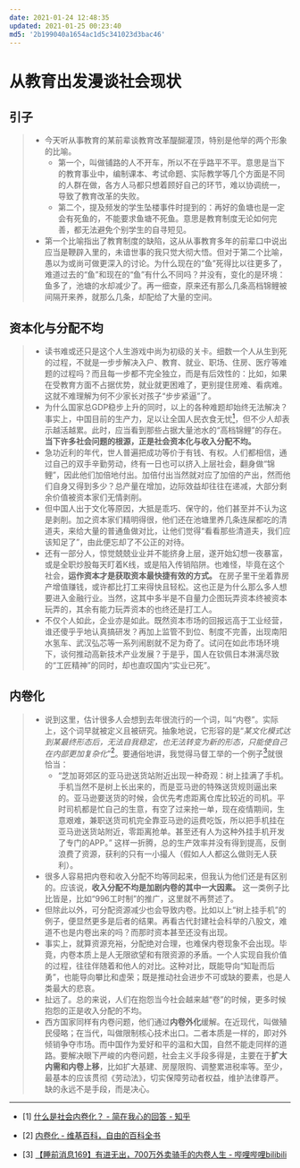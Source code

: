 ```yaml
---
date: 2021-01-24 12:48:35
updated: 2021-01-25 00:23:40
md5: '2b199040a1654ac1d5c341023d3bac46'
---
```


# 从教育出发漫谈社会现状

## 引子

> - 今天听从事教育的某前辈谈教育改革醍醐灌顶，特别是他举的两个形象的比喻。
>   - 第一个，叫做铺路的人不开车，所以不在乎路平不平。意思是当下的教育事业中，编制课本、考试命题、实际教学等几个方面是不同的人群在做，各方人马都只想着顾好自己的环节，难以协调统一，导致了教育改革的失败。
>   - 第二个，提及频发的学生坠楼事件时提到的：再好的鱼塘也是一定会有死鱼的，不能要求鱼塘不死鱼。意思是教育制度无论如何完善，都无法避免个别学生的自寻短见。
> - 第一个比喻指出了教育制度的缺陷，这从从事教育多年的前辈口中说出应当是鞭辟入里的，未谙世事的我只觉大彻大悟。但对于第二个比喻，愚以为或尚可做更深入的讨论。为什么现在的“鱼”死得比以往更多了，难道过去的“鱼”和现在的“鱼”有什么不同吗？并没有，变化的是环境：鱼多了，池塘的水却减少了。再一细查，原来还有那么几条高档锦鲤被间隔开来养，就那么几条，却配给了大量的空间。

## 资本化与分配不均

> - 读书难或还只是这个人生游戏中尚为初级的关卡。细数一个人从生到死的过程，不就是一步步解决入户、教育、就业、职场、住房、医疗等难题的过程吗？而且每一步都不完全独立，而是有后效性的：比如，如果在受教育方面不占据优势，就业就更困难了，更别提住房难、看病难。这就不难理解为何不少家长对孩子“步步紧逼”了。
> - 为什么国家总GDP稳步上升的同时，以上的各种难题却始终无法解决？事实上，中国目前的生产力，足以让全国人民衣食无忧[<sup>1</sup>](#refer-anchor-1)，但不少人却表示越活越累。此时，应当看到那些占据大量池水的“高档锦鲤”的存在。**当下许多社会问题的根源，正是社会资本化与收入分配不均。**
> - 急功近利的年代，世人普遍把成功等价于有钱、有权。人们都相信，通过自己的双手辛勤劳动，终有一日也可以挤入上层社会，翻身做“锦鲤”，因此他们加倍地付出。加倍付出当然就对应了加倍的产出，然而他们自身又得到多少？总产量在增加，边际效益却往往在递减，大部分剩余价值被资本家们无情剥削。
> - 但中国人出于文化等原因，大抵是乖巧、保守的，他们甚至并不认为这是剥削。加之资本家们精明得很，他们还在池塘里养几条连屎都吃的清道夫，来给大量的普通鱼做对比，让他们觉得“看看那些清道夫，我们应该知足了”，由此便忘却了不公正的对待。
> - 还有一部分人，惊觉兢兢业业并不能挤身上层，遂开始幻想一夜暴富，或是全职炒股每天盯着K线，或是陷入传销陷阱。也难怪，毕竟在这个社会，**运作资本才是获取资本最快捷有效的方式。** 在房子里干坐着靠房产增值赚钱，或许都比打工来得快且轻松。这也正是为什么那么多人想要进入金融行业。当然，这其中多半是不自量力企图玩弄资本终被资本玩弄的，其余有能力玩弄资本的也终还是打工人。
> - 不仅个人如此，企业亦是如此。既然资本市场的回报远高于工业经营，谁还傻乎乎地认真搞研发？再加上监管不到位、制度不完善，出现南阳水氢车、武汉弘芯等一系列闹剧就不足为奇了。试问在如此市场环境下，谈何推动高新技术产业发展？于是乎，国人在钦佩日本淋漓尽致的“工匠精神”的同时，却也直叹国内“实业已死”。

## 内卷化

> - 说到这里，估计很多人会想到去年很流行的一个词，叫“内卷”。实际上，这个词早就被定义且被研究。抽象地说，它形容的是“*某文化模式达到某最终形态后，无法自我稳定，也无法转变为新的形态，只能使自己在内部更加复杂化*”[<sup>2</sup>](#refer-anchor-2)。要通俗地讲，我觉得马督工举的一个例子[<sup>3</sup>](#refer-anchor-3)就很恰当：
>   - “芝加哥郊区的亚马逊送货站附近出现一种奇观：树上挂满了手机。手机当然不是树上长出来的，而是亚马逊的特殊送货规则逼出来的。亚马逊要送货的时候，会优先考虑距离仓库比较近的司机。平时司机都是忙自己的生意，有空了过来抢一单，现在疫情期间，生意艰难，兼职送货司机完全靠亚马逊的运费吃饭，所以把手机挂在亚马逊送货站附近，零距离抢单。甚至还有人为这种外挂手机开发了专门的APP。” 这样一折腾，总的生产效率并没有得到提高，反倒浪费了资源，获利的只有一小撮人（假如人人都这么做则无人获利）。
> - 很多人容易把内卷和收入分配不均等同起来，但我认为他们还是有区别的。应该说，**收入分配不均是加剧内卷的其中一大因素。** 这一类例子比比皆是，比如“996工时制”的推广，这里就不再赘述了。
> - 但除此以外，可分配资源减少也会导致内卷。比如以上“树上挂手机”的例子，便显然更多是后者的结果。再看古代封建社会科举的八股文，难道不也是内卷出来的吗？而那时资本甚至还没有出现。
> - 事实上，就算资源充裕，分配绝对合理，也难保内卷现象不会出现。毕竟，内卷本质上是人无限欲望和有限资源的矛盾。一个人实现自我价值的过程，往往伴随着和他人的对比。这种对比，既能导向“知耻而后勇”，也能导向攀比和虚荣；既是推动社会进步不可或缺的要素，也是人类最大的悲哀。
> - 扯远了。总的来说，人们在抱怨当今社会越来越“卷”的时候，更多时候抱怨的正是收入分配的不均。
> - 西方国家同样有内卷问题，他们通过**内卷外化**缓解。在近现代，叫做殖民侵略；在当代，叫做限制核心技术出口。二者本质是一样的，即对外倾销争夺市场。而中国作为爱好和平的温和大国，自然不能走同样的道路。要解决眼下严峻的内卷问题，社会主义手段多得是，主要在于**扩大内需和内卷上移**，比如扩大基建、房屋限购、调整累进税率等。至少，最基本的应该贯彻《劳动法》，切实保障劳动者权益，维护法律尊严。缺的永远不是手段，而是决心。

---

<div id="refer-anchor-1"></div>

- [1] [什么是社会内卷化？ - 简在我心的回答 - 知乎](https://www.zhihu.com/question/346195467/answer/1287373146)

<div id="refer-anchor-2"></div>

- [2] [内卷化 - 维基百科，自由的百科全书](https://zh.wikipedia.org/wiki/%E5%86%85%E5%8D%B7%E5%8C%96)

<div id="refer-anchor-3"></div>

- [3] [【睡前消息169】有进无出，700万外卖骑手的内卷人生 - 哔哩哔哩bilibili](https://www.bilibili.com/video/av627214923/)